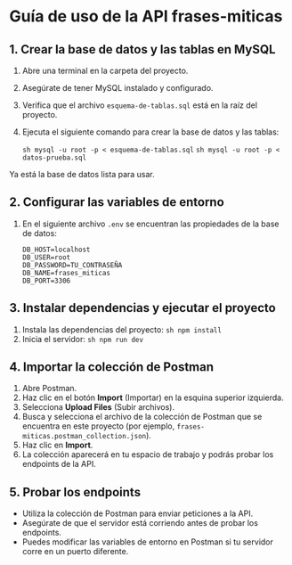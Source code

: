 # Guía de uso de la API frases-miticas

## 1. Crear la base de datos y las tablas en MySQL

1. Abre una terminal en la carpeta del proyecto.
2. Asegúrate de tener MySQL instalado y configurado.
3. Verifica que el archivo `esquema-de-tablas.sql` está en la raíz del proyecto.
4. Ejecuta el siguiente comando para crear la base de datos y las tablas:

   `sh mysql -u root -p < esquema-de-tablas.sql`
   `sh mysql -u root -p < datos-prueba.sql`

Ya está la base de datos lista para usar.

## 2. Configurar las variables de entorno

1. En el siguiente archivo `.env` se encuentran las propiedades de la base de datos:
   ```
   DB_HOST=localhost
   DB_USER=root
   DB_PASSWORD=TU_CONTRASEÑA
   DB_NAME=frases_miticas
   DB_PORT=3306
   ```

## 3. Instalar dependencias y ejecutar el proyecto

1. Instala las dependencias del proyecto:
   `sh npm install`
2. Inicia el servidor:
   `sh npm run dev`

## 4. Importar la colección de Postman

1. Abre Postman.
2. Haz clic en el botón **Import** (Importar) en la esquina superior izquierda.
3. Selecciona **Upload Files** (Subir archivos).
4. Busca y selecciona el archivo de la colección de Postman que se encuentra en este proyecto (por ejemplo, `frases-miticas.postman_collection.json`).
5. Haz clic en **Import**.
6. La colección aparecerá en tu espacio de trabajo y podrás probar los endpoints de la API.

## 5. Probar los endpoints

- Utiliza la colección de Postman para enviar peticiones a la API.
- Asegúrate de que el servidor está corriendo antes de probar los endpoints.
- Puedes modificar las variables de entorno en Postman si tu servidor corre en un puerto diferente.
